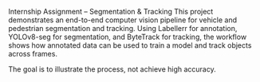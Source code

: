 Internship Assignment – Segmentation & Tracking
This project demonstrates an end-to-end computer vision pipeline for vehicle and pedestrian segmentation and tracking.
Using Labellerr for annotation, YOLOv8-seg for segmentation, and ByteTrack for tracking, the workflow shows how annotated data can be used to train a model and track objects across frames.

The goal is to illustrate the process, not achieve high accuracy.